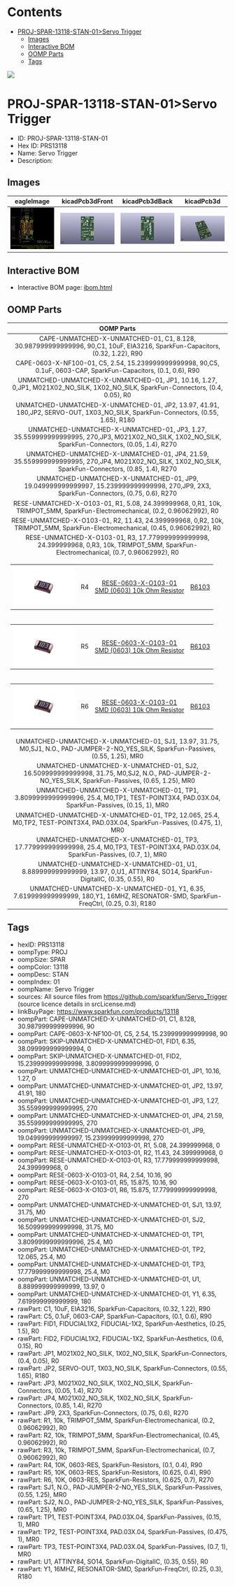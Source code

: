



Contents
========

* [PROJ-SPAR-13118-STAN-01>Servo Trigger](#proj-spar-13118-stan-01servo-trigger)
	* [Images](#images)
	* [Interactive BOM](#interactive-bom)
	* [OOMP Parts](#oomp-parts)
	* [Tags](#tags)
  
![][im]
# PROJ-SPAR-13118-STAN-01>Servo Trigger

- ID: PROJ-SPAR-13118-STAN-01
- Hex ID: PRS13118
- Name: Servo Trigger
- Description: 

## Images
  
  

|eagleImage|kicadPcb3dFront|kicadPcb3dBack|kicadPcb3d|
| :---: | :---: | :---: | :---: |
|[![eagleImage](eagleImage_140.png)](eagleImage_600.png)|[![kicadPcb3dFront](kicadPcb3dFront_140.png)](kicadPcb3dFront_600.png)|[![kicadPcb3dBack](kicadPcb3dBack_140.png)](kicadPcb3dBack_600.png)|[![kicadPcb3d](kicadPcb3d_140.png)](kicadPcb3d_600.png)|

## Interactive BOM

- Interactive BOM page: [ibom.html](kicad/bom/ibom.html)

## OOMP Parts
  

|OOMP Parts|
| :---: |
|CAPE-UNMATCHED-X-UNMATCHED-01, C1, 8.128, 30.987999999999996, 90,C1, 10uF, EIA3216, SparkFun-Capacitors, (0.32, 1.22), R90|
|CAPE-0603-X-NF100-01, C5, 2.54, 15.239999999999998, 90,C5, 0.1uF, 0603-CAP, SparkFun-Capacitors, (0.1, 0.6), R90|
|UNMATCHED-UNMATCHED-X-UNMATCHED-01, JP1, 10.16, 1.27, 0,JP1, M021X02_NO_SILK, 1X02_NO_SILK, SparkFun-Connectors, (0.4, 0.05), R0|
|UNMATCHED-UNMATCHED-X-UNMATCHED-01, JP2, 13.97, 41.91, 180,JP2, SERVO-OUT, 1X03_NO_SILK, SparkFun-Connectors, (0.55, 1.65), R180|
|UNMATCHED-UNMATCHED-X-UNMATCHED-01, JP3, 1.27, 35.559999999999995, 270,JP3, M021X02_NO_SILK, 1X02_NO_SILK, SparkFun-Connectors, (0.05, 1.4), R270|
|UNMATCHED-UNMATCHED-X-UNMATCHED-01, JP4, 21.59, 35.559999999999995, 270,JP4, M021X02_NO_SILK, 1X02_NO_SILK, SparkFun-Connectors, (0.85, 1.4), R270|
|UNMATCHED-UNMATCHED-X-UNMATCHED-01, JP9, 19.049999999999997, 15.239999999999998, 270,JP9, 2X3, SparkFun-Connectors, (0.75, 0.6), R270|
|RESE-UNMATCHED-X-O103-01, R1, 5.08, 24.399999968, 0,R1, 10k, TRIMPOT_5MM, SparkFun-Electromechanical, (0.2, 0.96062992), R0|
|RESE-UNMATCHED-X-O103-01, R2, 11.43, 24.399999968, 0,R2, 10k, TRIMPOT_5MM, SparkFun-Electromechanical, (0.45, 0.96062992), R0|
|RESE-UNMATCHED-X-O103-01, R3, 17.779999999999998, 24.399999968, 0,R3, 10k, TRIMPOT_5MM, SparkFun-Electromechanical, (0.7, 0.96062992), R0|
|<table><tr><td>![RESE-0603-X-O103-01](https://raw.githubusercontent.com/oomlout/oomlout_OOMP_parts/main/RESE-0603-X-O103-01/image_140.jpg)</td><td> R4</td><td>[RESE-0603-X-O103-01<br>SMD (0603) 10k Ohm Resistor](https://github.com/oomlout/oomlout_OOMP_parts/tree/main/RESE-0603-X-O103-01/)</td><td>[R6103](https://github.com/oomlout/oomlout_OOMP_parts/tree/main/RESE-0603-X-O103-01/)</td></tr></table>|
|<table><tr><td>![RESE-0603-X-O103-01](https://raw.githubusercontent.com/oomlout/oomlout_OOMP_parts/main/RESE-0603-X-O103-01/image_140.jpg)</td><td> R5</td><td>[RESE-0603-X-O103-01<br>SMD (0603) 10k Ohm Resistor](https://github.com/oomlout/oomlout_OOMP_parts/tree/main/RESE-0603-X-O103-01/)</td><td>[R6103](https://github.com/oomlout/oomlout_OOMP_parts/tree/main/RESE-0603-X-O103-01/)</td></tr></table>|
|<table><tr><td>![RESE-0603-X-O103-01](https://raw.githubusercontent.com/oomlout/oomlout_OOMP_parts/main/RESE-0603-X-O103-01/image_140.jpg)</td><td> R6</td><td>[RESE-0603-X-O103-01<br>SMD (0603) 10k Ohm Resistor](https://github.com/oomlout/oomlout_OOMP_parts/tree/main/RESE-0603-X-O103-01/)</td><td>[R6103](https://github.com/oomlout/oomlout_OOMP_parts/tree/main/RESE-0603-X-O103-01/)</td></tr></table>|
|UNMATCHED-UNMATCHED-X-UNMATCHED-01, SJ1, 13.97, 31.75, M0,SJ1, N.O., PAD-JUMPER-2-NO_YES_SILK, SparkFun-Passives, (0.55, 1.25), MR0|
|UNMATCHED-UNMATCHED-X-UNMATCHED-01, SJ2, 16.509999999999998, 31.75, M0,SJ2, N.O., PAD-JUMPER-2-NO_YES_SILK, SparkFun-Passives, (0.65, 1.25), MR0|
|UNMATCHED-UNMATCHED-X-UNMATCHED-01, TP1, 3.8099999999999996, 25.4, M0,TP1, TEST-POINT3X4, PAD.03X.04, SparkFun-Passives, (0.15, 1), MR0|
|UNMATCHED-UNMATCHED-X-UNMATCHED-01, TP2, 12.065, 25.4, M0,TP2, TEST-POINT3X4, PAD.03X.04, SparkFun-Passives, (0.475, 1), MR0|
|UNMATCHED-UNMATCHED-X-UNMATCHED-01, TP3, 17.779999999999998, 25.4, M0,TP3, TEST-POINT3X4, PAD.03X.04, SparkFun-Passives, (0.7, 1), MR0|
|UNMATCHED-UNMATCHED-X-UNMATCHED-01, U1, 8.889999999999999, 13.97, 0,U1, ATTINY84, SO14, SparkFun-DigitalIC, (0.35, 0.55), R0|
|UNMATCHED-UNMATCHED-X-UNMATCHED-01, Y1, 6.35, 7.619999999999999, 180,Y1, 16MHZ, RESONATOR-SMD, SparkFun-FreqCtrl, (0.25, 0.3), R180|

## Tags

- hexID: PRS13118
- oompType: PROJ
- oompSize: SPAR
- oompColor: 13118
- oompDesc: STAN
- oompIndex: 01
- oompName: Servo Trigger
- sources: All source files from https://github.com/sparkfun/Servo_Trigger (source licence details in srcLicense.md)
- linkBuyPage: https://www.sparkfun.com/products/13118
- oompPart: CAPE-UNMATCHED-X-UNMATCHED-01, C1, 8.128, 30.987999999999996, 90
- oompPart: CAPE-0603-X-NF100-01, C5, 2.54, 15.239999999999998, 90
- oompPart: SKIP-UNMATCHED-X-UNMATCHED-01, FID1, 6.35, 38.099999999999994, 0
- oompPart: SKIP-UNMATCHED-X-UNMATCHED-01, FID2, 15.239999999999998, 3.8099999999999996, 0
- oompPart: UNMATCHED-UNMATCHED-X-UNMATCHED-01, JP1, 10.16, 1.27, 0
- oompPart: UNMATCHED-UNMATCHED-X-UNMATCHED-01, JP2, 13.97, 41.91, 180
- oompPart: UNMATCHED-UNMATCHED-X-UNMATCHED-01, JP3, 1.27, 35.559999999999995, 270
- oompPart: UNMATCHED-UNMATCHED-X-UNMATCHED-01, JP4, 21.59, 35.559999999999995, 270
- oompPart: UNMATCHED-UNMATCHED-X-UNMATCHED-01, JP9, 19.049999999999997, 15.239999999999998, 270
- oompPart: RESE-UNMATCHED-X-O103-01, R1, 5.08, 24.399999968, 0
- oompPart: RESE-UNMATCHED-X-O103-01, R2, 11.43, 24.399999968, 0
- oompPart: RESE-UNMATCHED-X-O103-01, R3, 17.779999999999998, 24.399999968, 0
- oompPart: RESE-0603-X-O103-01, R4, 2.54, 10.16, 90
- oompPart: RESE-0603-X-O103-01, R5, 15.875, 10.16, 90
- oompPart: RESE-0603-X-O103-01, R6, 15.875, 17.779999999999998, 270
- oompPart: UNMATCHED-UNMATCHED-X-UNMATCHED-01, SJ1, 13.97, 31.75, M0
- oompPart: UNMATCHED-UNMATCHED-X-UNMATCHED-01, SJ2, 16.509999999999998, 31.75, M0
- oompPart: UNMATCHED-UNMATCHED-X-UNMATCHED-01, TP1, 3.8099999999999996, 25.4, M0
- oompPart: UNMATCHED-UNMATCHED-X-UNMATCHED-01, TP2, 12.065, 25.4, M0
- oompPart: UNMATCHED-UNMATCHED-X-UNMATCHED-01, TP3, 17.779999999999998, 25.4, M0
- oompPart: UNMATCHED-UNMATCHED-X-UNMATCHED-01, U1, 8.889999999999999, 13.97, 0
- oompPart: UNMATCHED-UNMATCHED-X-UNMATCHED-01, Y1, 6.35, 7.619999999999999, 180
- rawPart: C1, 10uF, EIA3216, SparkFun-Capacitors, (0.32, 1.22), R90
- rawPart: C5, 0.1uF, 0603-CAP, SparkFun-Capacitors, (0.1, 0.6), R90
- rawPart: FID1, FIDUCIAL1X2, FIDUCIAL-1X2, SparkFun-Aesthetics, (0.25, 1.5), R0
- rawPart: FID2, FIDUCIAL1X2, FIDUCIAL-1X2, SparkFun-Aesthetics, (0.6, 0.15), R0
- rawPart: JP1, M021X02_NO_SILK, 1X02_NO_SILK, SparkFun-Connectors, (0.4, 0.05), R0
- rawPart: JP2, SERVO-OUT, 1X03_NO_SILK, SparkFun-Connectors, (0.55, 1.65), R180
- rawPart: JP3, M021X02_NO_SILK, 1X02_NO_SILK, SparkFun-Connectors, (0.05, 1.4), R270
- rawPart: JP4, M021X02_NO_SILK, 1X02_NO_SILK, SparkFun-Connectors, (0.85, 1.4), R270
- rawPart: JP9, 2X3, SparkFun-Connectors, (0.75, 0.6), R270
- rawPart: R1, 10k, TRIMPOT_5MM, SparkFun-Electromechanical, (0.2, 0.96062992), R0
- rawPart: R2, 10k, TRIMPOT_5MM, SparkFun-Electromechanical, (0.45, 0.96062992), R0
- rawPart: R3, 10k, TRIMPOT_5MM, SparkFun-Electromechanical, (0.7, 0.96062992), R0
- rawPart: R4, 10K, 0603-RES, SparkFun-Resistors, (0.1, 0.4), R90
- rawPart: R5, 10K, 0603-RES, SparkFun-Resistors, (0.625, 0.4), R90
- rawPart: R6, 10K, 0603-RES, SparkFun-Resistors, (0.625, 0.7), R270
- rawPart: SJ1, N.O., PAD-JUMPER-2-NO_YES_SILK, SparkFun-Passives, (0.55, 1.25), MR0
- rawPart: SJ2, N.O., PAD-JUMPER-2-NO_YES_SILK, SparkFun-Passives, (0.65, 1.25), MR0
- rawPart: TP1, TEST-POINT3X4, PAD.03X.04, SparkFun-Passives, (0.15, 1), MR0
- rawPart: TP2, TEST-POINT3X4, PAD.03X.04, SparkFun-Passives, (0.475, 1), MR0
- rawPart: TP3, TEST-POINT3X4, PAD.03X.04, SparkFun-Passives, (0.7, 1), MR0
- rawPart: U1, ATTINY84, SO14, SparkFun-DigitalIC, (0.35, 0.55), R0
- rawPart: Y1, 16MHZ, RESONATOR-SMD, SparkFun-FreqCtrl, (0.25, 0.3), R180



[im]: kicadPcb3d_450.png
